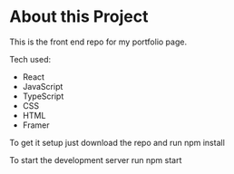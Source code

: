 # About this Project 
This is the front end repo for my portfolio page.

Tech used: 
- React
- JavaScript
- TypeScript 
- CSS
- HTML
- Framer

To get it setup just download the repo and run 
npm install

To start the development server run 
npm start

